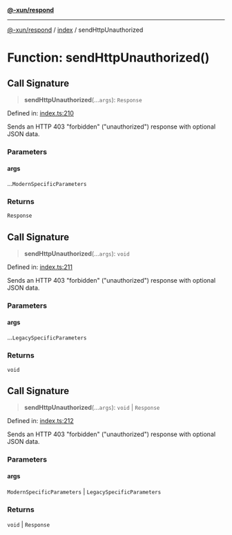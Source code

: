 [**@-xun/respond**](../../README.md)

***

[@-xun/respond](../../README.md) / [index](../README.md) / sendHttpUnauthorized

# Function: sendHttpUnauthorized()

## Call Signature

> **sendHttpUnauthorized**(...`args`): `Response`

Defined in: [index.ts:210](https://github.com/Xunnamius/api-utils/blob/2999e4472bea4c5a8ecd8f7c7fbf77e6b4bc26db/packages/respond/src/index.ts#L210)

Sends an HTTP 403 "forbidden" ("unauthorized") response with optional JSON
data.

### Parameters

#### args

...`ModernSpecificParameters`

### Returns

`Response`

## Call Signature

> **sendHttpUnauthorized**(...`args`): `void`

Defined in: [index.ts:211](https://github.com/Xunnamius/api-utils/blob/2999e4472bea4c5a8ecd8f7c7fbf77e6b4bc26db/packages/respond/src/index.ts#L211)

Sends an HTTP 403 "forbidden" ("unauthorized") response with optional JSON
data.

### Parameters

#### args

...`LegacySpecificParameters`

### Returns

`void`

## Call Signature

> **sendHttpUnauthorized**(...`args`): `void` \| `Response`

Defined in: [index.ts:212](https://github.com/Xunnamius/api-utils/blob/2999e4472bea4c5a8ecd8f7c7fbf77e6b4bc26db/packages/respond/src/index.ts#L212)

Sends an HTTP 403 "forbidden" ("unauthorized") response with optional JSON
data.

### Parameters

#### args

`ModernSpecificParameters` | `LegacySpecificParameters`

### Returns

`void` \| `Response`
